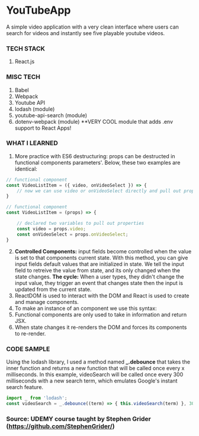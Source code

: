 # YouTubeApp

A simple video application with a very clean interface where users can search for videos and instantly see five playable youtube videos.

### TECH STACK
1. React.js

### MISC TECH
1. Babel
2. Webpack
3. Youtube API
4. lodash (module)
5. youtube-api-search (module)
6. dotenv-webpack (module) **VERY COOL module that adds .env support to React Apps!

### WHAT I LEARNED
1. More practice with ES6 destructuring: props can be destructed in functional components parameters'. Below, these two examples are identical:

```javascript
// functional component
const VideoListItem = ({ video, onVideoSelect }) => { 
    // now we can use video or onVideoSelect directly and pull out properties
}
```

```javascript
// functional component
const VideoListItem = (props) => {

    // declared two variables to pull out properties
    const video = props.video;
    const onVideoSelect = props.onVideoSelect;
}
```

2. **Controlled Components:** input fields become controlled when the value is set to that components current state. With this method, you can give input fields default values that are initialized in state. We tell the input field to retreive the value from state, and its only changed when the state changes. **The cycle:** When a user types, they didn't change the input value, they trigger an event that changes state then the input is updated from the current state.
3. ReactDOM is used to interact with the DOM and React is used to create and manage components.
4. To make an instance of an component we use this syntax: <ComponentName />
5. Functional components are only used to take in information and return JSX.
6. When state changes it re-renders the DOM and forces its components to re-render.

### CODE SAMPLE
Using the lodash library, I used a method named **_.debounce** that takes the inner function and returns a new function that will be called once every x milliseconds. In this example, videoSearch will be called once every 300 milliseconds with a new search term, which emulates Google's instant search feature.

```javascript
import _ from 'lodash';
const videoSearch = _.debounce((term) => { this.videoSearch(term) }, 300);
```


### Source: UDEMY course taught by Stephen Grider (https://github.com/StephenGrider/)